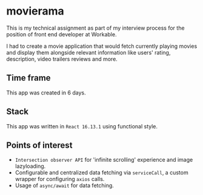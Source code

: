 # movierama

This is my technical assignment as part of my interview process for the position of front end developer at Workable.

I had to create a movie application that would fetch currently playing movies and display them alongside relevant information like users' rating, description, video trailers reviews and more.

## Time frame

This app was created in 6 days.

## Stack

This app was written in `React 16.13.1` using functional style.

## Points of interest

- `Intersection observer API` for 'infinite scrolling' experience and image lazyloading.
- Configurable and centralized data fetching via `serviceCall`, a custom wrapper for configuring `axios` calls.
- Usage of `async/await` for data fetching.
